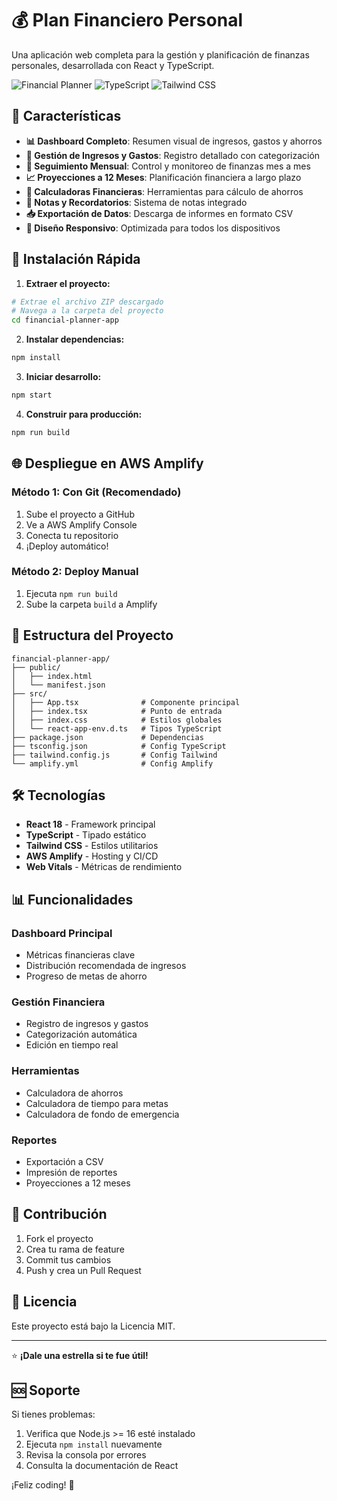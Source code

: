 # 💰 Plan Financiero Personal

Una aplicación web completa para la gestión y planificación de finanzas personales, desarrollada con React y TypeScript.

![Financial Planner](https://img.shields.io/badge/React-18.2.0-blue)
![TypeScript](https://img.shields.io/badge/TypeScript-5.3.3-blue)
![Tailwind CSS](https://img.shields.io/badge/Tailwind%20CSS-3.3.6-blue)

## 🌟 Características

- **📊 Dashboard Completo**: Resumen visual de ingresos, gastos y ahorros
- **💸 Gestión de Ingresos y Gastos**: Registro detallado con categorización
- **📅 Seguimiento Mensual**: Control y monitoreo de finanzas mes a mes
- **📈 Proyecciones a 12 Meses**: Planificación financiera a largo plazo
- **🧮 Calculadoras Financieras**: Herramientas para cálculo de ahorros
- **📝 Notas y Recordatorios**: Sistema de notas integrado
- **📥 Exportación de Datos**: Descarga de informes en formato CSV
- **📱 Diseño Responsivo**: Optimizada para todos los dispositivos

## 🚀 Instalación Rápida

1. **Extraer el proyecto:**
```bash
# Extrae el archivo ZIP descargado
# Navega a la carpeta del proyecto
cd financial-planner-app
```

2. **Instalar dependencias:**
```bash
npm install
```

3. **Iniciar desarrollo:**
```bash
npm start
```

4. **Construir para producción:**
```bash
npm run build
```

## 🌐 Despliegue en AWS Amplify

### Método 1: Con Git (Recomendado)
1. Sube el proyecto a GitHub
2. Ve a AWS Amplify Console
3. Conecta tu repositorio
4. ¡Deploy automático!

### Método 2: Deploy Manual
1. Ejecuta `npm run build`
2. Sube la carpeta `build` a Amplify

## 📁 Estructura del Proyecto

```
financial-planner-app/
├── public/
│   ├── index.html
│   └── manifest.json
├── src/
│   ├── App.tsx              # Componente principal
│   ├── index.tsx            # Punto de entrada
│   ├── index.css            # Estilos globales
│   └── react-app-env.d.ts   # Tipos TypeScript
├── package.json             # Dependencias
├── tsconfig.json            # Config TypeScript
├── tailwind.config.js       # Config Tailwind
└── amplify.yml              # Config Amplify
```

## 🛠️ Tecnologías

- **React 18** - Framework principal
- **TypeScript** - Tipado estático
- **Tailwind CSS** - Estilos utilitarios
- **AWS Amplify** - Hosting y CI/CD
- **Web Vitals** - Métricas de rendimiento

## 📊 Funcionalidades

### Dashboard Principal
- Métricas financieras clave
- Distribución recomendada de ingresos
- Progreso de metas de ahorro

### Gestión Financiera
- Registro de ingresos y gastos
- Categorización automática
- Edición en tiempo real

### Herramientas
- Calculadora de ahorros
- Calculadora de tiempo para metas
- Calculadora de fondo de emergencia

### Reportes
- Exportación a CSV
- Impresión de reportes
- Proyecciones a 12 meses

## 🤝 Contribución

1. Fork el proyecto
2. Crea tu rama de feature
3. Commit tus cambios
4. Push y crea un Pull Request

## 📄 Licencia

Este proyecto está bajo la Licencia MIT.

---

⭐ **¡Dale una estrella si te fue útil!**

## 🆘 Soporte

Si tienes problemas:

1. Verifica que Node.js >= 16 esté instalado
2. Ejecuta `npm install` nuevamente
3. Revisa la consola por errores
4. Consulta la documentación de React

¡Feliz coding! 🚀